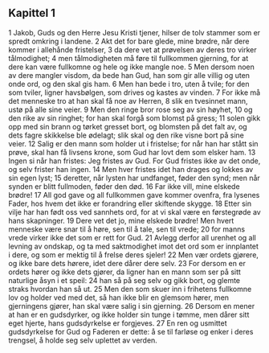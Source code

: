 ## Kapittel 1

1 Jakob, Guds og den Herre Jesu Kristi tjener, hilser de tolv stammer som er spredt omkring i landene.
2 Akt det for bare glede, mine brødre, når dere kommer i allehånde fristelser,
3 da dere vet at prøvelsen av deres tro virker tålmodighet;
4 men tålmodigheten må føre til fullkommen gjerning, for at dere kan være fullkomne og hele og ikke mangle noe.
5 Men dersom noen av dere mangler visdom, da bede han Gud, han som gir alle villig og uten onde ord, og den skal gis ham.
6 Men han bede i tro, uten å tvile; for den som tviler, ligner havsbølgen, som drives og kastes av vinden.
7 For ikke må det menneske tro at han skal få noe av Herren,
8 slik en tvesinnet mann, ustø på alle sine veier.
9 Men den ringe bror rose seg av sin høyhet,
10 og den rike av sin ringhet; for han skal forgå som blomst på gress;
11 solen gikk opp med sin brann og tørket gresset bort, og blomsten på det falt av, og dets fagre skikkelse ble ødelagt; slik skal og den rike visne bort på sine veier.
12 Salig er den mann som holder ut i fristelse; for når han har stått sin prøve, skal han få livsens krone, som Gud har lovt dem som elsker ham.
13 Ingen si når han fristes: Jeg fristes av Gud. For Gud fristes ikke av det onde, og selv frister han ingen.
14 Men hver fristes idet han drages og lokkes av sin egen lyst;
15 deretter, når lysten har undfanget, føder den synd; men når synden er blitt fullmoden, føder den død.
16 Far ikke vill, mine elskede brødre!
17 All god gave og all fullkommen gave kommer ovenfra, fra lysenes Fader, hos hvem det ikke er forandring eller skiftende skygge.
18 Etter sin vilje har han født oss ved sannhets ord, for at vi skal være en førstegrøde av hans skapninger.
19 Dere vet det jo, mine elskede brødre! Men hvert menneske være snar til å høre, sen til å tale, sen til vrede;
20 for manns vrede virker ikke det som er rett for Gud.
21 Avlegg derfor all urenhet og all levning av ondskap, og ta med saktmodighet imot det ord som er innplantet i dere, og som er mektig til å frelse deres sjeler!
22 Men vær ordets gjørere, og ikke bare dets hørere, idet dere dårer dere selv.
23 For dersom en er ordets hører og ikke dets gjører, da ligner han en mann som ser på sitt naturlige åsyn i et speil:
24 han så på seg selv og gikk bort, og glemte straks hvordan han så ut.
25 Men den som skuer inn i frihetens fullkomne lov og holder ved med det, så han ikke blir en glemsom hører, men gjerningens gjører, han skal være salig i sin gjerning.
26 Dersom en mener at han er en gudsdyrker, og ikke holder sin tunge i tømme, men dårer sitt eget hjerte, hans gudsdyrkelse er forgjeves.
27 En ren og usmittet gudsdyrkelse for Gud og Faderen er dette: å se til farløse og enker i deres trengsel, å holde seg selv uplettet av verden.

